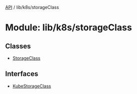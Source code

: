 [API](../API.md) / lib/k8s/storageClass

# Module: lib/k8s/storageClass

## Classes

- [StorageClass](../classes/lib_k8s_storageClass.StorageClass.md)

## Interfaces

- [KubeStorageClass](../interfaces/lib_k8s_storageClass.KubeStorageClass.md)
